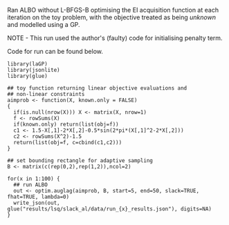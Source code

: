Ran ALBO without L-BFGS-B optimising the EI acquisition function at each iteration on
the toy problem, with the objective treated as being *unknown* and modelled using a GP.

NOTE - This run used the author's (faulty) code for initialising penalty term.

Code for run can be found below.

```
library(laGP)
library(jsonlite)
library(glue)

## toy function returning linear objective evaluations and
## non-linear constraints
aimprob <- function(X, known.only = FALSE)
{
  if(is.null(nrow(X))) X <- matrix(X, nrow=1)
  f <- rowSums(X)
  if(known.only) return(list(obj=f))
  c1 <- 1.5-X[,1]-2*X[,2]-0.5*sin(2*pi*(X[,1]^2-2*X[,2]))
  c2 <- rowSums(X^2)-1.5
  return(list(obj=f, c=cbind(c1,c2)))
}

## set bounding rectangle for adaptive sampling
B <- matrix(c(rep(0,2),rep(1,2)),ncol=2)

for(x in 1:100) {
  ## run ALBO
  out <- optim.auglag(aimprob, B, start=5, end=50, slack=TRUE, fhat=TRUE, lambda=0)
  write_json(out, glue("results/lsq/slack_al/data/run_{x}_results.json"), digits=NA)
}
```


